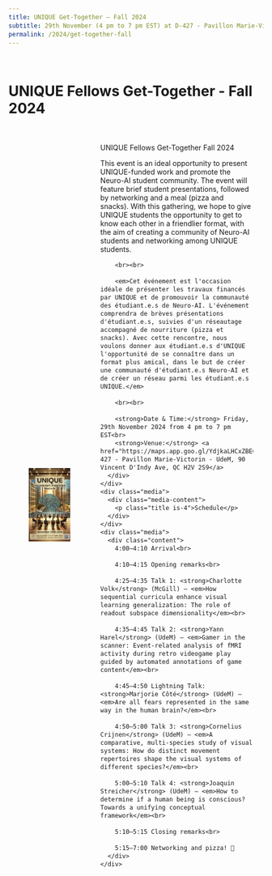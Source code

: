 ```yaml
---
title: UNIQUE Get-Together – Fall 2024
subtitle: 29th November (4 pm to 7 pm EST) at D-427 - Pavillon Marie-Victorin - UdeM
permalink: /2024/get-together-fall
---
```


<br>

# UNIQUE Fellows Get-Together - Fall 2024

<style>
/* Ensure mobile responsiveness */
@media screen and (max-width: 665px) {
    .card {
        flex-direction: column;
        max-width: 100%;
    }
    .card-image, .card-content {
        max-width: 100%;
    }
    .card-content {
      padding: none;
    }
}
</style>

<div class="card" style="display: flex; align-items: center; flex-wrap: wrap;">
  <div class="card-image" style="flex: 1; max-width: 40%;">
      <figure class="image is-5by2">
          <img src="/assets/img/UNIQUE_Get-Together_Fall_2024.png" alt="UNIQUE Fellows Get-Together Fall 2024">
      </figure>
  </div>
  <div class="card-content" style="flex: 1.5; padding: 20px; max-width: 60%;">
    <div class="media">
      <div class="media-content">
        <p class="title is-4">UNIQUE Fellows Get-Together Fall 2024</p>
      </div>
    </div>
    <div class="media">
      <div class="content">
        This event is an ideal opportunity to present UNIQUE-funded work and promote the Neuro-AI student community. The event will feature brief student presentations, followed by networking and a meal (pizza and snacks). With this gathering, we hope to give UNIQUE students the opportunity to get to know each other in a friendlier format, with the aim of creating a community of Neuro-AI students and networking among UNIQUE students.

        <br><br>

        <em>Cet événement est l'occasion idéale de présenter les travaux financés par UNIQUE et de promouvoir la communauté des étudiant.e.s de Neuro-AI. L'événement comprendra de brèves présentations d'étudiant.e.s, suivies d'un réseautage accompagné de nourriture (pizza et snacks). Avec cette rencontre, nous voulons donner aux étudiant.e.s d'UNIQUE l'opportunité de se connaître dans un format plus amical, dans le but de créer une communauté d'étudiant.e.s Neuro-AI et de créer un réseau parmi les étudiant.e.s UNIQUE.</em>

        <br><br>

        <strong>Date & Time:</strong> Friday, 29th November 2024 from 4 pm to 7 pm EST<br>
        <strong>Venue:</strong> <a href="https://maps.app.goo.gl/YdjkaLHCxZBECSTe7">D-427 - Pavillon Marie-Victorin - UdeM, 90 Vincent D'Indy Ave, QC H2V 2S9</a>
      </div>
    </div>
    <div class="media">
      <div class="media-content">
        <p class="title is-4">Schedule</p>
      </div>
    </div>
    <div class="media">
      <div class="content">
        4:00–4:10 Arrival<br>

        4:10–4:15 Opening remarks<br>

        4:25–4:35 Talk 1: <strong>Charlotte Volk</strong> (McGill) — <em>How sequential curricula enhance visual learning generalization: The role of readout subspace dimensionality</em><br>

        4:35–4:45 Talk 2: <strong>Yann Harel</strong> (UdeM) — <em>Gamer in the scanner: Event-related analysis of fMRI activity during retro videogame play guided by automated annotations of game content</em><br>

        4:45–4:50 Lightning Talk: <strong>Marjorie Côté</strong> (UdeM) — <em>Are all fears represented in the same way in the human brain?</em><br>

        4:50–5:00 Talk 3: <strong>Cornelius Crijnen</strong> (UdeM) — <em>A comparative, multi-species study of visual systems: How do distinct movement repertoires shape the visual systems of different species?</em><br>

        5:00–5:10 Talk 4: <strong>Joaquin Streicher</strong> (UdeM) — <em>How to determine if a human being is conscious? Towards a unifying conceptual framework</em><br>

        5:10–5:15 Closing remarks<br>

        5:15–7:00 Networking and pizza! 🍕
      </div>
    </div>
  </div>
</div>
